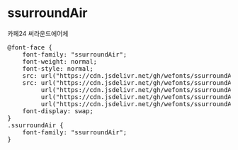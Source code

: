 # ssurroundAir
카페24 써라운드에어체

<pre>
@font-face {
    font-family: "ssurroundAir";
    font-weight: normal;
    font-style: normal;
    src: url("https://cdn.jsdelivr.net/gh/wefonts/ssurroundAir/ssurroundAir.eot");
    src: url("https://cdn.jsdelivr.net/gh/wefonts/ssurroundAir/ssurroundAir.eot?#iefix") format("embedded-opentype"),
         url("https://cdn.jsdelivr.net/gh/wefonts/ssurroundAir/ssurroundAir.woff2") format("woff2"),
         url("https://cdn.jsdelivr.net/gh/wefonts/ssurroundAir/ssurroundAir.woff") format("woff"),
         url("https://cdn.jsdelivr.net/gh/wefonts/ssurroundAir/ssurroundAir.ttf") format("truetype");
    font-display: swap;
} 
.ssurroundAir {
    font-family: "ssurroundAir";
}
</pre>
